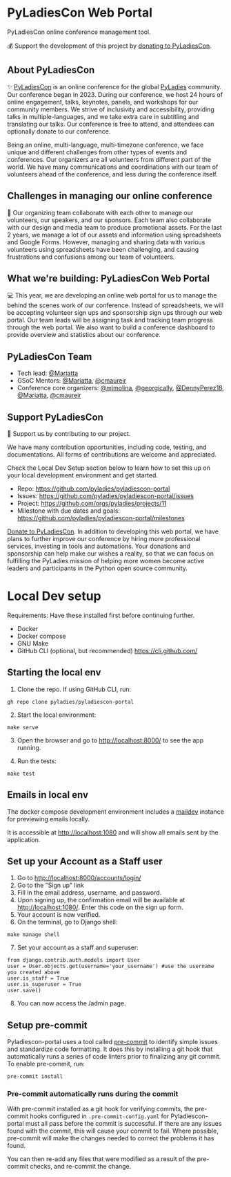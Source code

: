 # PyLadiesCon Web Portal

PyLadiesCon online conference management tool.

:moneybag: Support the development of this project by [donating to PyLadiesCon](https://psfmember.org/civicrm/contribute/transact/?reset=1&id=53).

## About PyLadiesCon

✨ [PyLadiesCon](https://conference.pyladies.com) is an online conference for the global [PyLadies](https://pyladies.com) community.
Our conference began in 2023. During our conference, we host 24 hours of online engagement, talks, keynotes, panels, and workshops for our community members.
We strive of inclusivity and accessibility, providing talks in multiple-languages, and we take extra care in subtitling and translating our talks.
Our conference is free to attend, and attendees can optionally donate to our conference.

Being an online, multi-language, multi-timezone conference, we face unique and different challenges from other types of events and conferences.
Our organizers are all volunteers from different part of the world.
We have many communications and coordinations with our team of volunteers ahead of the conference, and less during the conference itself.

## Challenges in managing our online conference

🤕 Our organizing team collaborate with each other to manage our volunteers, our speakers, and our sponsors.
Each team also collaborate with our design and media team to produce promotional assets.
For the last 2 years, we manage a lot of our assets and information using spreadsheets and Google Forms.
However, managing and sharing data with various volunteers using spreadsheets have been challenging, and causing frustrations and confusions among our team of volunteers.

## What we're building: PyLadiesCon Web Portal

💻 This year, we are developing an online web portal for us to manage the behind the scenes work of our conference.
Instead of spreadsheets, we will be accepting volunteer sign ups and sponsorship sign ups through our web portal.
Our team leads will be assigning task and tracking team progress through the web portal.
We also want to build a conference dashboard to provide overview and statistics about our conference.

## PyLadiesCon Team

- Tech lead: [@Mariatta](https://github.com/mariatta)
- GSoC Mentors: [@Mariatta](https://github.com/mariatta), [@cmaureir](https://github.com/cmaureir)
- Conference core organizers: [@mjmolina](https://github.com/mjmolina), [@georgically](https://github.com/georgically), [@DennyPerez18](https://github.com/DennyPerez18), [@Mariatta](https://github.com/mariatta), [@cmaureir](https://github.com/cmaureir)

## Support PyLadiesCon

🫶 Support us by contributing to our project.

We have many contribution opportunities, including code, testing, and documentations. All forms of contributions are welcome and appreciated.

Check the Local Dev Setup section below to learn how to set this up on your local development environment and get started.

- Repo: https://github.com/pyladies/pyladiescon-portal
- Issues: https://github.com/pyladies/pyladiescon-portal/issues
- Project: https://github.com/orgs/pyladies/projects/11
- Milestone with due dates and goals: https://github.com/pyladies/pyladiescon-portal/milestones

[Donate to PyLadiesCon](https://psfmember.org/civicrm/contribute/transact/?reset=1&id=53).
In addition to developing this web portal, we have plans to further improve our conference by hiring more professional services, investing in tools and automations.
Your donations and sponsorship can help make our wishes a reality, so that we can focus on fulfilling the PyLadies mission of helping more women become active leaders
and participants in the Python open source community.


# Local Dev setup

Requirements: Have these installed first before continuing further.

- Docker
- Docker compose
- GNU Make
- GitHub CLI (optional, but recommended) https://cli.github.com/


## Starting the local env

1. Clone the repo. If using GitHub CLI, run:

```
gh repo clone pyladies/pyladiescon-portal
```

2. Start the local environment:

```
make serve
```

3. Open the browser and go to <http://localhost:8000/> to see the app running.

4. Run the tests:

```
make test
```

## Emails in local env

The docker compose development environment includes a
[maildev](https://maildev.github.io/maildev/)
instance for previewing emails locally.

It is accessible at <http://localhost:1080> and will show all emails sent by the application.

## Set up your Account as a Staff user

1. Go to <http://localhost:8000/accounts/login/>
2. Go to the "Sign up" link
3. Fill in the email address, username, and password.
4. Upon signing up, the confirmation email will be available at <http://localhost:1080/>. Enter this code on the sign up form.
5. Your account is now verified.
6. On the terminal, go to Django shell:

```
make manage shell
```
7. Set your account as a staff and superuser:

```
from django.contrib.auth.models import User
user = User.objects.get(username='your_username') #use the username you created above
user.is_staff = True
user.is_superuser = True
user.save()
```

8. You can now access the /admin page.

## Setup pre-commit

Pyladiescon-portal uses a tool called [pre-commit](https://pre-commit.com/) to identify simple issues and standardize code formatting. It does this by installing a git hook that automatically runs a series of code linters prior to finalizing any git commit. To enable pre-commit, run:

```
pre-commit install
```

### Pre-commit automatically runs during the commit

With pre-commit installed as a git hook for verifying commits, the pre-commit hooks configured in `.pre-commit-config.yaml` for Pyladiescon-portal must all pass before the commit is successful. If there are any issues found with the commit, this will cause your commit to fail. Where possible, pre-commit will make the changes needed to correct the problems it has found. 

You can then re-add any files that were modified as a result of the pre-commit checks, and re-commit the change.